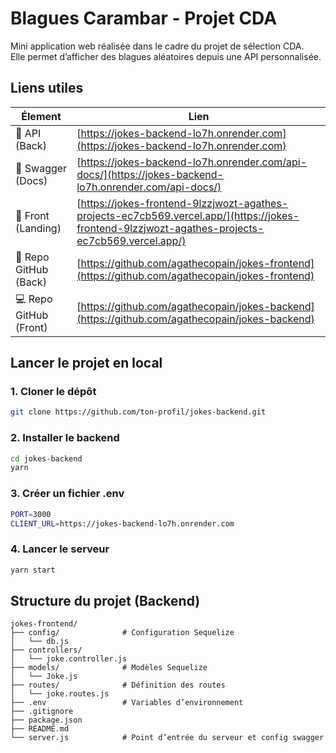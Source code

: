 # Blagues Carambar - Projet CDA

Mini application web réalisée dans le cadre du projet de sélection CDA.  
Elle permet d’afficher des blagues aléatoires depuis une API personnalisée.

## Liens utiles

| Élement             | Lien                                                                 |
|---------------------|----------------------------------------------------------------------|
| 🔗 API (Back)        | [https://jokes-backend-lo7h.onrender.com](https://jokes-backend-lo7h.onrender.com) |
| 📘 Swagger (Docs)    | [https://jokes-backend-lo7h.onrender.com/api-docs/](https://jokes-backend-lo7h.onrender.com/api-docs/) |
| 🎨 Front (Landing)   | [https://jokes-frontend-9lzzjwozt-agathes-projects-ec7cb569.vercel.app/](https://jokes-frontend-9lzzjwozt-agathes-projects-ec7cb569.vercel.app/) |
| 💾 Repo GitHub (Back)| [https://github.com/agathecopain/jokes-frontend](https://github.com/agathecopain/jokes-frontend) |
| 💻 Repo GitHub (Front)| [https://github.com/agathecopain/jokes-backend](https://github.com/agathecopain/jokes-backend) |


## Lancer le projet en local

### 1. Cloner le dépôt

```bash
git clone https://github.com/ton-profil/jokes-backend.git
```
### 2. Installer le backend
```bash
cd jokes-backend
yarn
```
### 3. Créer un fichier .env
```bash
PORT=3000
CLIENT_URL=https://jokes-backend-lo7h.onrender.com
```
### 4. Lancer le serveur
```bash
yarn start
```

## Structure du projet (Backend)
```
jokes-frontend/
├── config/              # Configuration Sequelize
│   └── db.js
├── controllers/         
│   └── joke.controller.js
├── models/              # Modèles Sequelize
│   └── Joke.js
├── routes/              # Définition des routes
│   └── joke.routes.js
├── .env                 # Variables d’environnement
├── .gitignore
├── package.json
├── README.md
└── server.js            # Point d’entrée du serveur et config swagger
```
